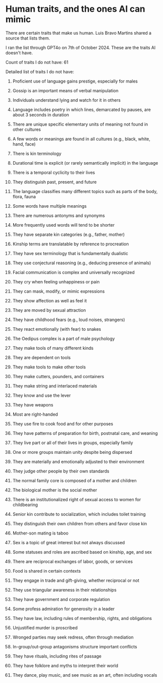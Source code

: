 # Human traits, and the ones AI can mimic

There are certain traits that make us human. Luis Bravo Martins shared a source that lists them. 

I ran the list through GPT4o on 7th of October 2024. These are the traits AI doesn't have.

Count of traits I do not have: 61

Detailed list of traits I do not have:

1. Proficient use of language gains prestige, especially for males


2. Gossip is an important means of verbal manipulation


3. Individuals understand lying and watch for it in others


4. Language includes poetry in which lines, demarcated by pauses, are about 3 seconds in duration


5. There are unique specific elementary units of meaning not found in other cultures


6. A few words or meanings are found in all cultures (e.g., black, white, hand, face)


7. There is kin terminology


8. Durational time is explicit (or rarely semantically implicit) in the language


9. There is a temporal cyclicity to their lives


10. They distinguish past, present, and future


11. The language classifies many different topics such as parts of the body, flora, fauna


12. Some words have multiple meanings


13. There are numerous antonyms and synonyms


14. More frequently used words will tend to be shorter


15. They have separate kin categories (e.g., father, mother)


16. Kinship terms are translatable by reference to procreation


17. They have sex terminology that is fundamentally dualistic


18. They use conjectural reasoning (e.g., deducing presence of animals)


19. Facial communication is complex and universally recognized


20. They cry when feeling unhappiness or pain


21. They can mask, modify, or mimic expressions


22. They show affection as well as feel it


23. They are moved by sexual attraction


24. They have childhood fears (e.g., loud noises, strangers)


25. They react emotionally (with fear) to snakes


26. The Oedipus complex is a part of male psychology


27. They make tools of many different kinds


28. They are dependent on tools


29. They make tools to make other tools


30. They make cutters, pounders, and containers


31. They make string and interlaced materials


32. They know and use the lever


33. They have weapons


34. Most are right-handed


35. They use fire to cook food and for other purposes


36. They have patterns of preparation for birth, postnatal care, and weaning


37. They live part or all of their lives in groups, especially family


38. One or more groups maintain unity despite being dispersed


39. They are materially and emotionally adjusted to their environment


40. They judge other people by their own standards


41. The normal family core is composed of a mother and children


42. The biological mother is the social mother


43. There is an institutionalized right of sexual access to women for childbearing


44. Senior kin contribute to socialization, which includes toilet training


45. They distinguish their own children from others and favor close kin


46. Mother-son mating is taboo


47. Sex is a topic of great interest but not always discussed


48. Some statuses and roles are ascribed based on kinship, age, and sex


49. There are reciprocal exchanges of labor, goods, or services


50. Food is shared in certain contexts


51. They engage in trade and gift-giving, whether reciprocal or not


52. They use triangular awareness in their relationships


53. They have government and corporate regulation


54. Some profess admiration for generosity in a leader


55. They have law, including rules of membership, rights, and obligations


56. Unjustified murder is proscribed


57. Wronged parties may seek redress, often through mediation


58. In-group/out-group antagonisms structure important conflicts


59. They have rituals, including rites of passage


60. They have folklore and myths to interpret their world


61. They dance, play music, and see music as an art, often including vocals




